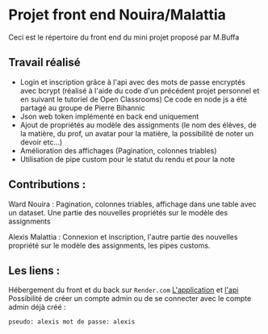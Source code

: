 # Projet front end Nouira/Malattia

Ceci est le répertoire du front end du mini projet proposé par M.Buffa

## Travail réalisé 
 * Login et inscription grâce à l'api avec des mots de passe encryptés avec bcrypt (réalisé à l'aide du code d'un précédent projet personnel et en suivant le tutoriel de Open Classrooms) Ce code en node js a été partagé au groupe de Pierre Bihannic
 * Json web token implémenté en back end uniquement
 * Ajout de propriétés au modèle des assignments (le nom des élèves, de la matière, du prof, un avatar pour la matière, la possibilité de noter un devoir etc...)
 * Amélioration des affichages (Pagination, colonnes triables)
 * Utilisation de pipe custom pour le statut du rendu et pour la note

## Contributions :
Ward Nouira : Pagination, colonnes triables, affichage dans une table avec un dataset. Une partie des nouvelles propriétés sur le modèle des assignments

Alexis Malattia : Connexion et inscription, l'autre partie des nouvelles propriété sur le modèle des assignments, les pipes customs.

## Les liens :
Hébergement du front et du back sur `Render.com` [L'application](https://frontend-projetm-buffa-malattia-nouira.onrender.com) et [l'api](https://api-projet-m-buffa-malattia-nouira.onrender.com)
Possibilité de créer un compte admin ou de se connecter avec le compte admin déjà créé : 

```pseudo: alexis mot de passe: alexis```
